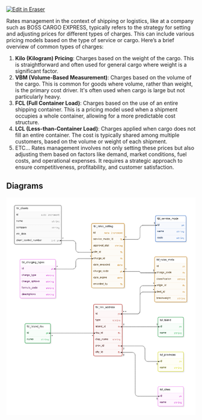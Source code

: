 <p><a target="_blank" href="https://app.eraser.io/workspace/bkrIplCAOeWbI1oEbFTa" id="edit-in-eraser-github-link"><img alt="Edit in Eraser" src="https://firebasestorage.googleapis.com/v0/b/second-petal-295822.appspot.com/o/images%2Fgithub%2FOpen%20in%20Eraser.svg?alt=media&amp;token=968381c8-a7e7-472a-8ed6-4a6626da5501"></a></p>

Rates management in the context of shipping or logistics, like at a company such as BOSS CARGO EXPRESS, typically refers to the strategy for setting and adjusting prices for different types of charges. This can include various pricing models based on the type of service or cargo. Here’s a brief overview of common types of charges:

1. **Kilo (Kilogram) Pricing**: Charges based on the weight of the cargo. This is straightforward and often used for general cargo where weight is a significant factor.
2. **VBM (Volume-Based Measurement)**: Charges based on the volume of the cargo. This is common for goods where volume, rather than weight, is the primary cost driver. It's often used when cargo is large but not particularly heavy.
3. **FCL (Full Container Load)**: Charges based on the use of an entire shipping container. This is a pricing model used when a shipment occupies a whole container, allowing for a more predictable cost structure.
4. **LCL (Less-than-Container Load)**: Charges applied when cargo does not fill an entire container. The cost is typically shared among multiple customers, based on the volume or weight of each shipment.
5. ETC...
Rates management involves not only setting these prices but also adjusting them based on factors like demand, market conditions, fuel costs, and operational expenses. It requires a strategic approach to ensure competitiveness, profitability, and customer satisfaction.



<!-- eraser-additional-content -->
## Diagrams
<!-- eraser-additional-files -->
<a href="/RATRIX-MODULE-entity-relationship-1.eraserdiagram" data-element-id="xXD47MaUH1Cp0yEHaJkGs"><img src="/.eraser/bkrIplCAOeWbI1oEbFTa___sKkFHJpiYsXPcATzOBluVMUS1rx2___---diagram----d1743070d4816cfb1280974042dd080a.png" alt="" data-element-id="xXD47MaUH1Cp0yEHaJkGs" /></a>
<!-- end-eraser-additional-files -->
<!-- end-eraser-additional-content -->
<!--- Eraser file: https://app.eraser.io/workspace/bkrIplCAOeWbI1oEbFTa --->